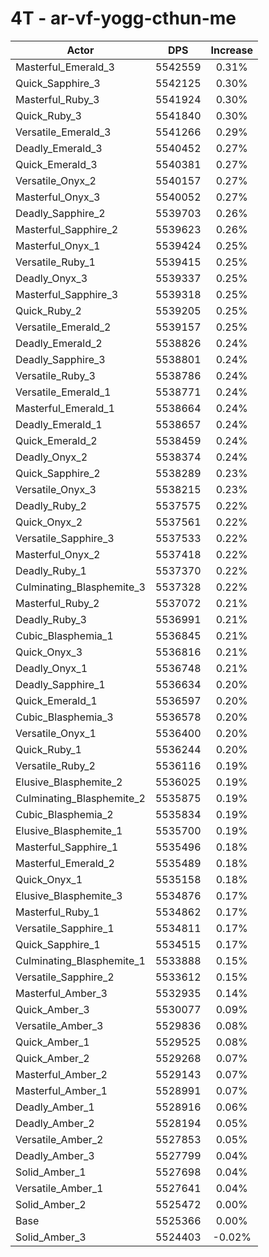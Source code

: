 # 4T - ar-vf-yogg-cthun-me
| Actor | DPS | Increase |
|---|:---:|:---:|
|Masterful_Emerald_3|5542559|0.31%|
|Quick_Sapphire_3|5542125|0.30%|
|Masterful_Ruby_3|5541924|0.30%|
|Quick_Ruby_3|5541840|0.30%|
|Versatile_Emerald_3|5541266|0.29%|
|Deadly_Emerald_3|5540452|0.27%|
|Quick_Emerald_3|5540381|0.27%|
|Versatile_Onyx_2|5540157|0.27%|
|Masterful_Onyx_3|5540052|0.27%|
|Deadly_Sapphire_2|5539703|0.26%|
|Masterful_Sapphire_2|5539623|0.26%|
|Masterful_Onyx_1|5539424|0.25%|
|Versatile_Ruby_1|5539415|0.25%|
|Deadly_Onyx_3|5539337|0.25%|
|Masterful_Sapphire_3|5539318|0.25%|
|Quick_Ruby_2|5539205|0.25%|
|Versatile_Emerald_2|5539157|0.25%|
|Deadly_Emerald_2|5538826|0.24%|
|Deadly_Sapphire_3|5538801|0.24%|
|Versatile_Ruby_3|5538786|0.24%|
|Versatile_Emerald_1|5538771|0.24%|
|Masterful_Emerald_1|5538664|0.24%|
|Deadly_Emerald_1|5538657|0.24%|
|Quick_Emerald_2|5538459|0.24%|
|Deadly_Onyx_2|5538374|0.24%|
|Quick_Sapphire_2|5538289|0.23%|
|Versatile_Onyx_3|5538215|0.23%|
|Deadly_Ruby_2|5537575|0.22%|
|Quick_Onyx_2|5537561|0.22%|
|Versatile_Sapphire_3|5537533|0.22%|
|Masterful_Onyx_2|5537418|0.22%|
|Deadly_Ruby_1|5537370|0.22%|
|Culminating_Blasphemite_3|5537328|0.22%|
|Masterful_Ruby_2|5537072|0.21%|
|Deadly_Ruby_3|5536991|0.21%|
|Cubic_Blasphemia_1|5536845|0.21%|
|Quick_Onyx_3|5536816|0.21%|
|Deadly_Onyx_1|5536748|0.21%|
|Deadly_Sapphire_1|5536634|0.20%|
|Quick_Emerald_1|5536597|0.20%|
|Cubic_Blasphemia_3|5536578|0.20%|
|Versatile_Onyx_1|5536400|0.20%|
|Quick_Ruby_1|5536244|0.20%|
|Versatile_Ruby_2|5536116|0.19%|
|Elusive_Blasphemite_2|5536025|0.19%|
|Culminating_Blasphemite_2|5535875|0.19%|
|Cubic_Blasphemia_2|5535834|0.19%|
|Elusive_Blasphemite_1|5535700|0.19%|
|Masterful_Sapphire_1|5535496|0.18%|
|Masterful_Emerald_2|5535489|0.18%|
|Quick_Onyx_1|5535158|0.18%|
|Elusive_Blasphemite_3|5534876|0.17%|
|Masterful_Ruby_1|5534862|0.17%|
|Versatile_Sapphire_1|5534811|0.17%|
|Quick_Sapphire_1|5534515|0.17%|
|Culminating_Blasphemite_1|5533888|0.15%|
|Versatile_Sapphire_2|5533612|0.15%|
|Masterful_Amber_3|5532935|0.14%|
|Quick_Amber_3|5530077|0.09%|
|Versatile_Amber_3|5529836|0.08%|
|Quick_Amber_1|5529525|0.08%|
|Quick_Amber_2|5529268|0.07%|
|Masterful_Amber_2|5529143|0.07%|
|Masterful_Amber_1|5528991|0.07%|
|Deadly_Amber_1|5528916|0.06%|
|Deadly_Amber_2|5528194|0.05%|
|Versatile_Amber_2|5527853|0.05%|
|Deadly_Amber_3|5527799|0.04%|
|Solid_Amber_1|5527698|0.04%|
|Versatile_Amber_1|5527641|0.04%|
|Solid_Amber_2|5525472|0.00%|
|Base|5525366|0.00%|
|Solid_Amber_3|5524403|-0.02%|
